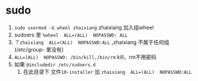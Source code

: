 # sudo
1. `sudo usermod -G wheel zhaixiang`  zhaixiang 加入组wheel
2. sudoers 里  `%wheel  ALL=(ALL)  NOPASSWD: ALL`
3. ？`zhaixiang  ALL=(ALL)  NOPASSWD:ALL` ,zhaixiang 不属于任何组 (/etc/group- 里没有)
4.  `ALL=(ALL)  NOPASSWD: /bin/kill,/bin/rm`  kill，rm不用密码
5.  如果 `@includedir /etc/sudoers.d`
    1.  在此目录下 文件`10-installer` 加 `zhaixiang  ALL=(ALL)  NOPASSWD:ALL`